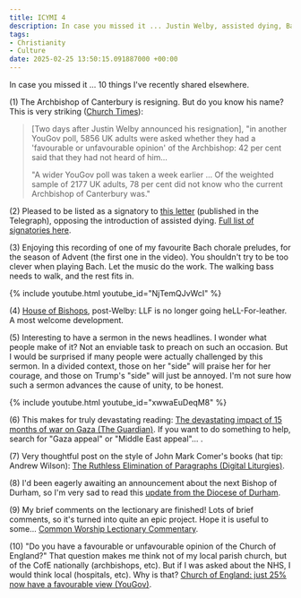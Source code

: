```yaml
---
title: ICYMI 4
description: In case you missed it ... Justin Welby, assisted dying, Bach, LLF, Trump, Gaza, John Mark Comer, Diocese of Durham, lectionary, CofE.
tags:
- Christianity
- Culture
date: 2025-02-25 13:50:15.091887000 +00:00
---
```

In case you missed it ... 10 things I've recently shared elsewhere.

(1) The Archbishop of Canterbury is resigning. But do you know his name? This is very striking ([Church Times](https://www.churchtimes.co.uk/articles/2024/22-november/news/uk/welby-right-to-resign-public-opinion-poll-suggests)):

> [Two days after Justin Welby announced his resignation], "in another YouGov poll, 5856 UK adults were asked whether they had a 'favourable or unfavourable opinion' of the Archbishop: 42 per cent said that they had not heard of him...
>
> "A wider YouGov poll was taken a week earlier ... Of the weighted sample of 2177 UK adults, 78 per cent did not know who the current Archbishop of Canterbury was."

(2) Pleased to be listed as a signatory to [this letter](https://www.facebook.com/rbastable/posts/pfbid0oZjnBiBa9WUGD5LQoWuhvvyHm32knVn3YXSuxFj8dEYdzudjwLhTVtJsAYt3w7pZl) (published in the Telegraph), opposing the introduction of assisted dying. [Full list of signatories here](https://docs.google.com/document/d/1mkaItMFQ5hLNZ6-xU4-a6YWWto2HurqhUJGeRlfmmRo/).

(3) Enjoying this recording of one of my favourite Bach chorale preludes, for the season of Advent (the first one in the video). You shouldn't try to be too clever when playing Bach. Let the music do the work. The walking bass needs to walk, and the rest fits in.

{% include youtube.html youtube_id="NjTemQJvWcI" %}

(4) [House of Bishops](https://www.churchofengland.org/media/press-releases/house-bishops-meeting-january-2025), post-Welby: LLF is no longer going heLL-For-leather. A most welcome development.

(5) Interesting to have a sermon in the news headlines. I wonder what people make of it? Not an enviable task to preach on such an occasion. But I would be surprised if many people were actually challenged by this sermon. In a divided context, those on her "side" will praise her for her courage, and those on Trump's "side" will just be annoyed. I'm not sure how such a sermon advances the cause of unity, to be honest.

{% include youtube.html youtube_id="xwwaEuDeqM8" %}

(6) This makes for truly devastating reading: [The devastating impact of 15 months of war on Gaza (The Guardian)](https://www.theguardian.com/world/2025/jan/15/the-devastating-impact-of-15-months-of-war-on-gaza). If you want to do something to help, search for "Gaza appeal" or "Middle East appeal"... .

(7) Very thoughtful post on the style of John Mark Comer's books (hat tip: Andrew Wilson): [The Ruthless Elimination of Paragraphs (Digital Liturgies)](https://www.digitalliturgies.net/p/the-ruthless-elimination-of-paragraphs).

(8) I'd been eagerly awaiting an announcement about the next Bishop of Durham, so I'm very sad to read this [update from the Diocese of Durham](https://durhamdiocese.org/diocesan-news/an-update-on-durham-crown-nominations-commission-process.php).

(9) My brief comments on the lectionary are finished! Lots of brief comments, so it's turned into quite an epic project. Hope it is useful to some... [Common Worship Lectionary Commentary](/lectionary-commentary/).

(10) "Do you have a favourable or unfavourable opinion of the Church of England?" That question makes me think not of my local parish church, but of the CofE nationally (archbishops, etc). But if I was asked about the NHS, I would think local (hospitals, etc). Why is that? [Church of England: just 25% now have a favourable view (YouGov)](https://yougov.co.uk/politics/articles/51521-church-of-england-just-25-now-have-a-favourable-view).
